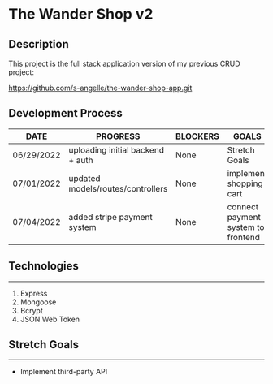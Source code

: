 # The Wander Shop v2

## Description

This project is the full stack application version of my previous CRUD project:

https://github.com/s-angelle/the-wander-shop-app.git

## Development Process

| DATE       | PROGRESS                          | BLOCKERS | GOALS                              |
| ---------- | --------------------------------- | -------- | ---------------------------------- |
| 06/29/2022 | uploading initial backend + auth  | None     | Stretch Goals                      |
| 07/01/2022 | updated models/routes/controllers | None     | implement shopping cart            |
| 07/04/2022 | added stripe payment system       | None     | connect payment system to frontend |

## Technologies

---

1. Express
2. Mongoose
3. Bcrypt
4. JSON Web Token

## Stretch Goals

---

- Implement third-party API
